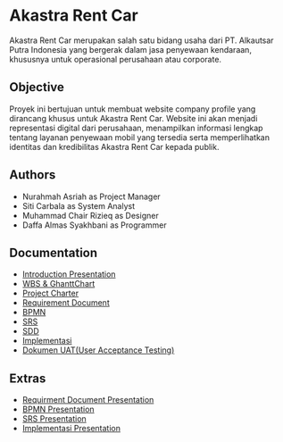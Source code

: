 # Akastra Rent Car
Akastra Rent Car merupakan salah satu bidang usaha dari PT. Alkautsar Putra Indonesia yang bergerak dalam jasa penyewaan kendaraan, khususnya untuk operasional perusahaan atau corporate. 

## Objective
Proyek ini bertujuan untuk membuat website company profile yang dirancang khusus untuk Akastra Rent Car. Website ini akan menjadi representasi digital dari perusahaan, menampilkan informasi lengkap tentang layanan penyewaan mobil yang tersedia serta memperlihatkan identitas dan kredibilitas Akastra Rent Car kepada publik.

## Authors
- Nurahmah Asriah as Project Manager
- Siti Carbala as System Analyst
- Muhammad Chair Rizieq as Designer
- Daffa Almas Syakhbani as Programmer

## Documentation 
- [Introduction Presentation](https://www.canva.com/design/DAGTcOm4wNQ/1Kbp08aP172z0DJHKr5hew/edit?utm_content=DAGTcOm4wNQ&utm_campaign=designshare&utm_medium=link2&utm_source=sharebutton)
- [WBS & GhanttChart](https://docs.google.com/spreadsheets/d/1kqdSWWBbXk9HYxJZndC8U62nx2pZGZXFxUpIpduGSVg/edit?usp=drive_link)
- [Project Charter](https://docs.google.com/document/d/10eLmqHr_7fOLy-u_Fz5xZ7LV_oULq-Nn/edit?usp=drive_link&ouid=102902205753757122034&rtpof=true&sd=true)
- [Requirement Document](https://docs.google.com/document/d/1vWykRRQn-1_0ZJfPbXuUfWaemVGfLwLq/edit?usp=drive_link&ouid=102902205753757122034&rtpof=true&sd=true)
- [BPMN](https://drive.google.com/file/d/1B-ubc4HbFFwUQRfbIYlk5BrRyRbP-AgI/view?usp=sharing)
- [SRS](https://docs.google.com/document/d/1_lKLvzCtP0kGE-c8HDyc3yIF4HHAoxLH/edit?usp=drive_link&ouid=114534395349432176861&rtpof=true&sd=true)
- [SDD](https://docs.google.com/document/d/1M6_D4weXtsr_9VFK9ROsB4qBEaQuxHjI/edit?usp=drive_link&ouid=102902205753757122034&rtpof=true&sd=true)
- [Implementasi](https://docs.google.com/document/d/1mKiwFwD7xbmRGmAkyUCXiFwEP4oExRRI/edit?usp=drive_link&ouid=114534395349432176861&rtpof=true&sd=true)
- [Dokumen UAT(User Acceptance Testing)](https://docs.google.com/spreadsheets/d/1yRKuj90UcH0m6FzzGvZMZlpejXyZgfqO/edit?usp=drive_link&ouid=114534395349432176861&rtpof=true&sd=true)

## Extras
- [Requirment Document Presentation](https://drive.google.com/file/d/13eQHnRbR-UFrHm6tCTRyrqf0FN3r432m/view?usp=drive_link)
- [BPMN Presentation](https://drive.google.com/file/d/15-SwzLbk6gkSYQX14bfccXV6fLfB5YFc/view?usp=drive_link)
- [SRS Presentation](https://drive.google.com/file/d/1BwW6VHDerw81GauA_TPlGXTmxlG6sMXC/view?usp=sharing)
- [Implementasi Presentation](https://drive.google.com/file/d/1AwoR1XmxvMd_EfSmkY3uo84gIs46W2uF/view?usp=drive_link)
